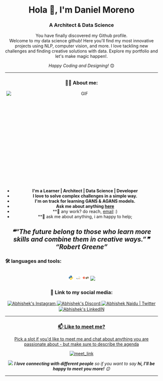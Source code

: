 <h1 align="center">Hola 👋, I'm Daniel Moreno</h1>
<h3 align="center">A Architect & Data Science</h3>

<div align="center">
You have finally discovered my Github profile. <br>
Welcome to my data science github! Here you'll find my most innovative projects using NLP, computer vision, and more. I love tackling new challenges and finding creative solutions with data. Explore my portfolio and let's make magic happen!. <br>

<i>Happy Coding and Designing!</i> 😊
  
---

<h3 align="center">🙋‍♂️ About me:</h3>
  
<img align="right" alt="GIF" src="https://github.com/abhisheknaiidu/abhisheknaiidu/blob/master/code.gif?raw=true" width="500" height="320" /><br>

- **I'm a Learner | Architect | Data Science | Developer**<br/>   
- **I love to solve complex challenges in a simple way.** <br/>
- **I'm on track for learning GANS & AGANS models.** <br/>
- **Ask me about anything [here](www.linkedin.com/in/dmoreno-ai)** <br/>
- **💼 any work? do reach, [email](mailto:danielmoreno3291@gmail.com) :)
- **💬 ask me about anything, i am happy to help;


<i>❝“The future belong to those who learn more skills and combine them in creative ways.”❞</i>
<i>“Robert Greene”</i>
<br>
---
<h3 align="left">🛠️ languages and tools:</h3>

<code><img height="20" src="https://raw.githubusercontent.com/github/explore/80688e429a7d4ef2fca1e82350fe8e3517d3494d/topics/python/python.png"></code>
<code><img height="20" src="https://raw.githubusercontent.com/github/explore/80688e429a7d4ef2fca1e82350fe8e3517d3494d/topics/mysql/mysql.png"></code>
<code><img height="20" src="https://raw.githubusercontent.com/github/explore/80688e429a7d4ef2fca1e82350fe8e3517d3494d/topics/git/git.png"></code>
<code><img height="20" src="https://upload.wikimedia.org/wikipedia/commons/thumb/2/2d/Tensorflow_logo.svg/1200px-Tensorflow_logo.svg.png"></code>
---

<h3 align="center">📧 Link to my social media:</h3>  
<a href="https://www.linkedin.com/in/dmoreno-ai">
  <img align="center" alt="Abhishek's Instagram" width="22px" src="https://raw.githubusercontent.com/hussainweb/hussainweb/main/icons/instagram.png" />
</a>
<a href="https://www.linkedin.com/in/dmoreno-ai">
  <img align="center" alt="Abhishek's Discord" width="22px" src="https://raw.githubusercontent.com/peterthehan/peterthehan/master/assets/discord.svg" />
</a>
<a href="https://www.linkedin.com/in/dmoreno-ai">
  <img align="center" alt="Abhishek Naidu | Twitter" width="22px" src="https://raw.githubusercontent.com/peterthehan/peterthehan/master/assets/twitter.svg" />
</a>
<a href="https://www.linkedin.com/in/dmoreno-ai/">
  <img align="center" alt="Abhishek's LinkedIN" width="22px" src="https://raw.githubusercontent.com/peterthehan/peterthehan/master/assets/linkedin.svg" /><br>

---  
 
<h3 align="center">📫 Like to meet me?</h3>   

Pick a slot if you'd like to meet me and chat about anything you are passionate about - but make sure to describe the agenda

<a href="https://calendly.com/dmoreno-ai/30min" target="_blank"><img width="498" alt="meet_link" src="https://user-images.githubusercontent.com/15426564/144297439-f530f383-e73e-41e0-9914-a9b7d3f432e5.png"></a>
  
<img src="https://media.giphy.com/media/LnQjpWaON8nhr21vNW/giphy.gif" width="60"> <em><b>I love connecting with different people</b> so if you want to say <b>hi, I'll be happy to meet you more!</b> 😊</em>
  
---  
